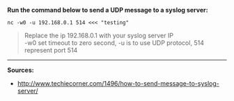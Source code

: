 **Run the command below to send a UDP message to a syslog server:**
```
nc -w0 -u 192.168.0.1 514 <<< "testing"
```
>Replace the ip 192.168.0.1 with your syslog server IP  
>-w0 set timeout to zero second, -u is to use UDP protocol, 514 represent port 514  

***
**Sources:**
* http://www.techiecorner.com/1496/how-to-send-message-to-syslog-server/
